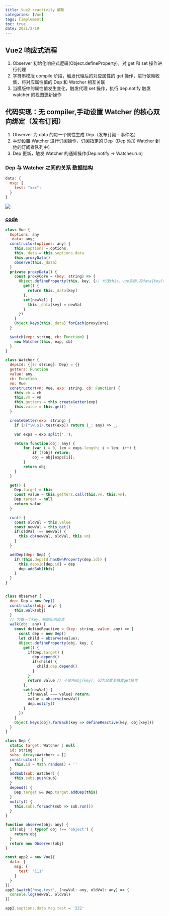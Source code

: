 ```yaml
---
title: Vue2 reactivity 解析
categories: [Vue]
tags: [implement]
toc: true
date: 2021/2/19
---
```


## Vue2 响应式流程

1. Observer 初始化响应式逻辑(Object.defineProperty)，对 get 和 set 操作进行代理
2. 字符串模版 compile 阶段，触发代理后的对应属性的 get 操作，进行依赖收集，将对应属性值的 Dep 和 Watcher 相互关联
3. 当模版中的属性值发生变化，触发代理 set 操作，执行 dep.notify 触发 watcher 的视图更新操作

## 代码实现：无 compiler,手动设置 Watcher 的核心双向绑定（发布订阅）

1. Observer 为 data 的每一个属性生成 Dep（发布订阅 - 事件名）
2. 手动设置 Watcher 进行订阅操作，订阅指定的 Dep（Dep 添加 Watcher 到他的订阅者队列中）
3. Dep 更新，触发 Watcher 的通知操作(Dep.notify -> Watcher.run)

### Dep 与 Watcher 之间的关系 数据结构

```js
data: {
  msg: {
    test: "xxx";
  }
}
```

<img src="data-structure.png" />

### [code](https://github.com/shancw96/tech-basis/blob/master/sourceCode_implement/Vue2/reactivity.ts)

```js
class Vue {
  $options: any
  _data: any;
  constructor(options: any) {
    this.$options = options;
    this._data = this.$options.data
    this.proxyData()
    observe(this._data)
  }
  private proxyData() {
    const proxyCore = (key: string) => {
      Object.defineProperty(this, key, {// 代理this，vue实例,将data[key]映射到实例上
        get() {
          return this._data[key]
        },
        set(newVal) {
          this._data[key] = newVal
        }
      })
    }
    Object.keys(this._data).forEach(proxyCore)
  }

  $watch(exp: string, cb: Function) {
    new Watcher(this, exp, cb)
  }
}

class Watcher {
  depsId: {[s: string]: Dep} = {}
  getters: Function
  value: any
  cb: Function
  vm: Vue
  constructor(vm: Vue, exp: string, cb: Function) {
    this.cb = cb
    this.vm = vm
    this.getters = this.createGetter(exp)
    this.value = this.get()
  }

  createGetter(exp: string) {
    if (/[^\w.$]/.test(exp)) return (_: any) => _;

    var exps = exp.split('.');

    return function(obj: any) {
        for (var i = 0, len = exps.length; i < len; i++) {
            if (!obj) return;
            obj = obj[exps[i]];
        }
        return obj;
    }
  }

  get() {
    Dep.target = this
    const value = this.getters.call(this.vm, this.vm);
    Dep.target = null
    return value
  }

  run() {
    const oldVal = this.value
    const newVal = this.get()
    if(oldVal !== newVal) {
      this.cb(newVal, oldVal, this.vm)
    }
  }

  addDep(dep: Dep) {
    if(!this.depsId.hasOwnProperty(dep.id)) {
      this.depsId[dep.id] = dep
      dep.addSub(this)
    }
  }
}


class Observer {
  dep: Dep = new Dep()
  constructor(obj: any) {
    this.walk(obj)
  }
  // 为每一个key，初始化响应式
  walk(obj: any) {
    const defineReactive = (key: string, value: any) => {
      const dep = new Dep()
      let child = observe(value);
      Object.defineProperty(obj, key, {
        get() {
          if(Dep.target) {
            dep.depend()
            if(child) {
              child.dep.depend()
            }
          }
          return value // 不使用obj[key], 因为会重复触发get操作
        },
        set(newVal) {
          if(newVal === value) return;
          value = observe(newVal)
          dep.notify()
        }
      })
    }
    Object.keys(obj).forEach(key => defineReactive(key, obj[key]))
  }
}

class Dep {
  static target: Watcher | null
  id: string
  subs: Array<Watcher> = []
  constructor() {
    this.id = Math.random() + ''
  }
  addSub(sub: Watcher) {
    this.subs.push(sub)
  }
  depend() {
    Dep.target && Dep.target.addDep(this)
  }
  notify() {
    this.subs.forEach(sub => sub.run())
  }
}

function observe(obj: any) {
  if(!obj || typeof obj !== 'object') {
    return obj
  }
  return new Observer(obj)
}

const app2 = new Vue({
  data: {
    msg: {
      test: '111'
    }
  }
})
app2.$watch('msg.test', (newVal: any, oldVal: any) => {
  console.log(newVal, oldVal)
})

app2.$options.data.msg.test = '222'
```
